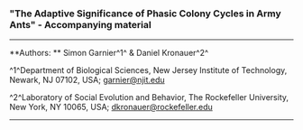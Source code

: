 ### "The Adaptive Significance of Phasic Colony Cycles in Army Ants" - Accompanying material

---

**Authors: ** Simon Garnier^1^ & Daniel Kronauer^2^

^1^Department of Biological Sciences, New Jersey Institute of Technology, Newark, 
NJ 07102, USA; garnier@njit.edu

^2^Laboratory of Social Evolution and Behavior, The Rockefeller University, New 
York, NY 10065, USA; dkronauer@rockefeller.edu

---

